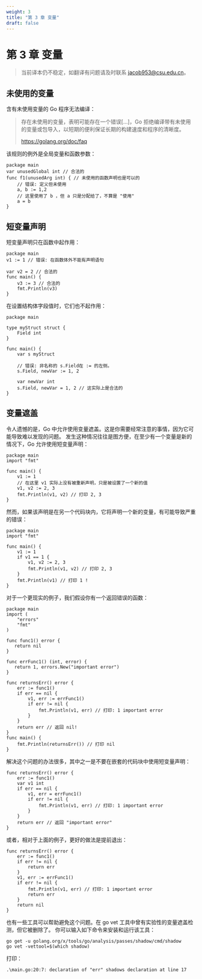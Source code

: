 ```yaml
---
weight: 3
title: "第 3 章 变量"
draft: false
---
```


# 第 3 章 变量

> 当前译本仍不稳定，如翻译有问题请及时联系 jacob953@csu.edu.cn。

## 未使用的变量

含有未使用变量的 Go 程序无法编译：

> 存在未使用的变量，表明可能存在一个错误[...]，Go 拒绝编译带有未使用的变量或包导入，以短期的便利保证长期的构建速度和程序的清晰度。
> 
> https://golang.org/doc/faq

该规则的例外是全局变量和函数参数：

```Golang
package main
var unusedGlobal int // 合法的
func f1(unusedArg int) { // 未使用的函数声明也是可以的
    // 错误: 定义但未使用
    a, b := 1,2
    // 这里使用了 b ，但 a 只是分配给了，不算是 "使用"
    a = b 
}   
```

## 短变量声明

短变量声明只在函数中起作用：

```Golang
package main
v1 := 1 // 错误: 在函数体外不能有声明语句

var v2 = 2 // 合法的
func main() {
    v3 := 3 // 合法的
    fmt.Println(v3)
}
```

在设置结构体字段值时，它们也不起作用：

```Golang
package main

type myStruct struct {
    Field int
}

func main() {    
    var s myStruct

    // 错误: 非名称的 s.Field在 := 的左侧。
    s.Field, newVar := 1, 2
    
    var newVar int
    s.Field, newVar = 1, 2 // 这实际上是合法的
}
```

## 变量遮盖

令人遗憾的是，Go 中允许使用变量遮盖。这是你需要经常注意的事情，因为它可能导致难以发现的问题。
发生这种情况往往是图方便，在至少有一个变量是新的情况下，Go 允许使用短变量声明：

```Golang
package main
import "fmt"

func main() {
    v1 := 1
    // 在这里 v1 实际上没有被重新声明，只是被设置了一个新的值
    v1, v2 := 2, 3
    fmt.Println(v1, v2) // 打印 2, 3
}
```

然而，如果该声明是在另一个代码块内，它将声明一个新的变量，有可能导致严重的错误：

```Golang
package main
import "fmt"

func main() {
    v1 := 1
    if v1 == 1 {
        v1, v2 := 2, 3
        fmt.Println(v1, v2) // 打印 2, 3
    }
    fmt.Println(v1) // 打印 1 !
}
```

对于一个更现实的例子，我们假设你有一个返回错误的函数：

```Golang
package main
import (
    "errors"
    "fmt"
)

func func1() error {
   return nil
}

func errFunc1() (int, error) {
   return 1, errors.New("important error")
}

func returnsErr() error {
    err := func1()
    if err == nil {
        v1, err := errFunc1()
        if err != nil {
            fmt.Println(v1, err) // 打印: 1 important error
        }
    }
    return err // 返回 nil!
}
func main() {
    fmt.Println(returnsErr()) // 打印 nil
}
```

解决这个问题的办法很多，其中之一是不要在嵌套的代码块中使用短变量声明：

```Golang
func returnsErr() error {
    err := func1()
    var v1 int
    if err == nil {
        v1, err = errFunc1()
        if err != nil {
            fmt.Println(v1, err) // 打印: 1 important error
        }
    }
    return err // 返回 "important error"
}
```

或者，相对于上面的例子，更好的做法是提前退出：

```Golang
func returnsErr() error {
    err := func1()
    if err != nil {
        return err
    }
    v1, err := errFunc1()
    if err != nil {
        fmt.Println(v1, err) // 打印: 1 important error
        return err
    }
    return nil
}
```

也有一些工具可以帮助避免这个问题。在 go vet 工具中曾有实验性的变量遮盖检测，但它被删除了。
你可以输入如下命令来安装和运行该工具：

```shell
go get -u golang.org/x/tools/go/analysis/passes/shadow/cmd/shadow
go vet -vettool=$(which shadow)
```

打印：

```shell
.\main.go:20:7: declaration of "err" shadows declaration at line 17
```